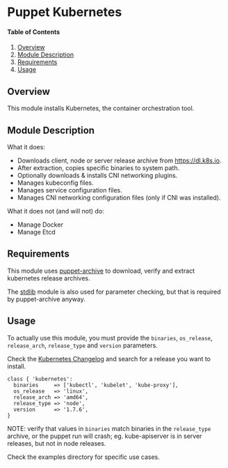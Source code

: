 # Puppet Kubernetes

#### Table of Contents

1. [Overview](#overview)
2. [Module Description](#module-description)
3. [Requirements](#requirements)
4. [Usage](#usage)

## Overview

This module installs Kubernetes, the container orchestration tool.

## Module Description

What it does:
* Downloads client, node or server release archive from https://dl.k8s.io.
* After extraction, copies specific binaries to system path.
* Optionally downloads & installs CNI networking plugins.
* Manages kubeconfig files.
* Manages service configuration files.
* Manages CNI networking configuration files (only if CNI was installed).

What it does not (and will not) do:
* Manage Docker
* Manage Etcd

## Requirements

This module uses
[puppet-archive](https://github.com/voxpupoli/puppet-archive)
to download, verify and extract kubernetes release archives.

The [stdlib](https://github.com/puppetlabs/puppetlabs-stdlib) module is also used for parameter checking, but that is required by puppet-archive anyway.

## Usage

To actually use this module, you must provide the `binaries`, `os_release`, `release_arch`, `release_type` and `version` parameters.

Check the [Kubernetes Changelog](https://github.com/kubernetes/kubernetes/blob/master/CHANGELOG.md) and search for a release you want to install.

```puppet
class { 'kubernetes':
  binaries     => ['kubectl', 'kubelet', 'kube-proxy'],
  os_release   => 'linux',
  release_arch => 'amd64',
  release_type => 'node',
  version      => '1.7.6',
}
```
NOTE: verify that values in `binaries` match binaries in the `release_type` archive, or the puppet run will crash; eg. kube-apiserver is in server releases, but not in node releases.

Check the examples directory for specific use cases.
